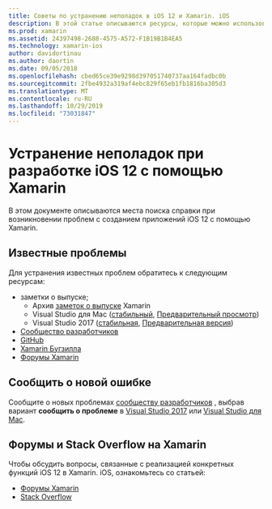 ```yaml
---
title: Советы по устранению неполадок в iOS 12 и Xamarin. iOS
description: В этой статье описываются ресурсы, которые можно использовать для устранения неполадок при разработке приложений Xamarin. iOS. В нем обсуждаются известные проблемы, сообщается о новых проблемах и другие ресурсы по устранению неполадок.
ms.prod: xamarin
ms.assetid: 24397498-2688-4575-A572-F1B19B1B4EA5
ms.technology: xamarin-ios
author: davidortinau
ms.author: daortin
ms.date: 09/05/2018
ms.openlocfilehash: cbed65ce39e9298d397051740737aa164fadbc0b
ms.sourcegitcommit: 2fbe4932a319af4ebc829f65eb1fb1816ba305d3
ms.translationtype: MT
ms.contentlocale: ru-RU
ms.lasthandoff: 10/29/2019
ms.locfileid: "73031847"
---
```

# <a name="troubleshooting-ios-12-development-with-xamarin"></a>Устранение неполадок при разработке iOS 12 с помощью Xamarin

В этом документе описываются места поиска справки при возникновении проблем с созданием приложений iOS 12 с помощью Xamarin.

## <a name="known-issues"></a>Известные проблемы

Для устранения известных проблем обратитесь к следующим ресурсам:

- заметки о выпуске;
  - Архив [заметок о выпуске](https://docs.microsoft.com/xamarin/ios/release-notes/) Xamarin
  - Visual Studio для Mac ([стабильный](https://docs.microsoft.com/visualstudio/releasenotes/vs2017-mac-relnotes), [Предварительный просмотр](https://docs.microsoft.com/visualstudio/releasenotes/vs2017-mac-preview-relnotes))
  - Visual Studio 2017 ([стабильная](https://docs.microsoft.com/visualstudio/releasenotes/vs2017-relnotes), [Предварительная версия](https://docs.microsoft.com/visualstudio/releasenotes/vs2017-preview-relnotes))
- [Сообщество разработчиков](https://developercommunity.visualstudio.com/search.html)
- [GitHub](https://github.com/xamarin/xamarin-macios/issues)
- [Xamarin Бугзилла](https://bugzilla.xamarin.com/query.cgi?product=iOS)
- [Форумы Xamarin](https://forums.xamarin.com/categories/ios)

## <a name="report-a-new-issue"></a>Сообщить о новой ошибке

Сообщите о новых проблемах [сообществу разработчиков](https://developercommunity.visualstudio.com/spaces/8/index.html) , выбрав вариант **сообщить о проблеме** в [Visual Studio 2017](https://docs.microsoft.com/visualstudio/ide/how-to-report-a-problem-with-visual-studio-2017) или [Visual Studio для Mac](https://docs.microsoft.com/visualstudio/mac/report-a-problem).

## <a name="xamarin-forums-and-stack-overflow"></a>Форумы и Stack Overflow на Xamarin

Чтобы обсудить вопросы, связанные с реализацией конкретных функций iOS 12 в Xamarin. iOS, ознакомьтесь со статьей:

- [Форумы Xamarin](https://forums.xamarin.com/categories/ios)
- [Stack Overflow](https://stackoverflow.com/search?tab=newest&q=xamarin)
